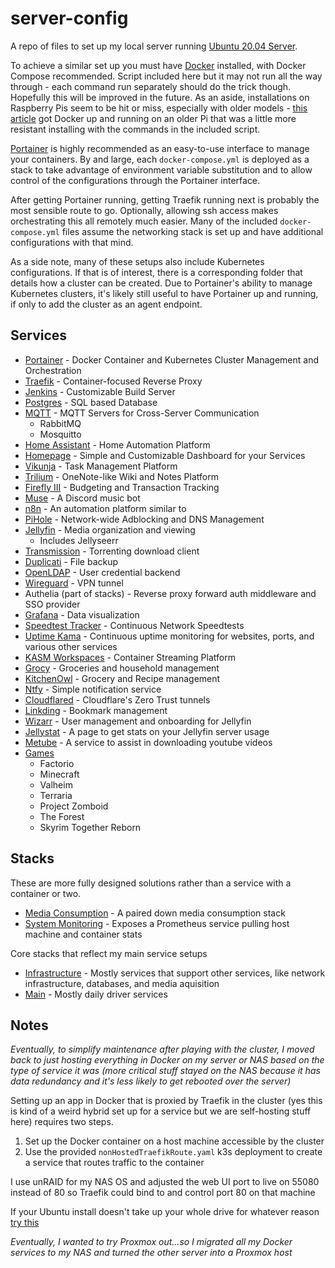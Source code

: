 # server-config

A repo of files to set up my local server running [Ubuntu 20.04 Server](https://ubuntu.com/server/docs/installation).

To achieve a similar set up you must have [Docker](https://docs.docker.com/get-docker/) installed, with Docker Compose recommended. Script included here but it may not run all the way through - each command run separately should do the trick though. Hopefully this will be improved in the future. As an aside, installations on Raspberry Pis seem to be hit or miss, especially with older models - [this article](https://withblue.ink/2019/07/13/yes-you-can-run-docker-on-raspbian.html#:~:text=Turns%20out%20there's%20plenty%20of,can%20also%20install%20Docker%20Compose.) got Docker up and running on an older Pi that was a little more resistant installing with the commands in the included script.

[Portainer](https://www.portainer.io/) is highly recommended as an easy-to-use interface to manage your containers. By and large, each `docker-compose.yml` is deployed as a stack to take advantage of environment variable substitution and to allow control of the configurations through the Portainer interface.

After getting Portainer running, getting Traefik running next is probably the most sensible route to go. Optionally, allowing ssh access makes orchestrating this all remotely much easier. Many of the included `docker-compose.yml` files assume the networking stack is set up and have additional configurations with that mind.

As a side note, many of these setups also include Kubernetes configurations. If that is of interest, there is a corresponding folder that details how a cluster can be created. Due to Portainer's ability to manage Kubernetes clusters, it's likely still useful to have Portainer up and running, if only to add the cluster as an agent endpoint.

## Services

- [Portainer](./services/portainer) - Docker Container and Kubernetes Cluster Management and Orchestration
- [Traefik](./services/traefik) - Container-focused Reverse Proxy
- [Jenkins](./services/jenkins) - Customizable Build Server
- [Postgres](./services/postgres) - SQL based Database
- [MQTT](./services/mqtt) - MQTT Servers for Cross-Server Communication
  - RabbitMQ
  - Mosquitto
- [Home Assistant](./services/homeassistant) - Home Automation Platform
- [Homepage](./services/homepage) - Simple and Customizable Dashboard for your Services
- [Vikunja](./services/vikunja) - Task Management Platform
- [Trilium](./services/trilium) - OneNote-like Wiki and Notes Platform
- [Firefly III](./services/fireflyiii) - Budgeting and Transaction Tracking
- [Muse](./services/muse) - A Discord music bot
- [n8n](./services/n8n) - An automation platform similar to
- [PiHole](./services/pihole) - Network-wide Adblocking and DNS Management
- [Jellyfin](./services/jellyfin) - Media organization and viewing
  - Includes Jellyseerr
- [Transmission](./services/torrent) - Torrenting download client
- [Duplicati](./services/duplicati/) - File backup
- [OpenLDAP](./services/ldap) - User credential backend
- [Wireguard](./services/vpn) - VPN tunnel
- Authelia (part of stacks) - Reverse proxy forward auth middleware and SSO provider
- [Grafana](./services/grafana/) - Data visualization
- [Speedtest Tracker](./services/speedtest/) - Continuous Network Speedtests
- [Uptime Kama](./services/uptime/) - Continuous uptime monitoring for websites, ports, and various other services
- [KASM Workspaces](./services/kasm) - Container Streaming Platform
- [Grocy](./services/grocy) - Groceries and household management
- [KitchenOwl](./services/kitchenowl) - Grocery and Recipe management
- [Ntfy](./services/ntfy) - Simple notification service
- [Cloudflared](./services/cloudflared) - Cloudflare's Zero Trust tunnels
- [Linkding](./services/linkding) - Bookmark management
- [Wizarr](./services/wizarr) - User management and onboarding for Jellyfin
- [Jellystat](./services/jellystat) - A page to get stats on your Jellyfin server usage
- [Metube](./services/metube) - A service to assist in downloading youtube videos
- [Games](./games)
  - Factorio
  - Minecraft
  - Valheim
  - Terraria
  - Project Zomboid
  - The Forest
  - Skyrim Together Reborn

## Stacks

These are more fully designed solutions rather than a service with a container or two.

- [Media Consumption](./stacks/media-consumption/) - A paired down media consumption stack
- [System Monitoring](./stacks/system-monitoring) - Exposes a Prometheus service pulling host machine and container stats

Core stacks that reflect my main service setups

- [Infrastructure](./stacks/core/infrastructure/) - Mostly services that support other services, like network infrastructure, databases, and media aquisition
- [Main](./stacks/core/main/) - Mostly daily driver services

## Notes

_Eventually, to simplify maintenance after playing with the cluster, I moved back to just hosting everything in Docker on my server or NAS based on the type of service it was (more critical stuff stayed on the NAS because it has data redundancy and it's less likely to get rebooted over the server)_

Setting up an app in Docker that is proxied by Traefik in the cluster (yes this is kind of a weird hybrid set up for a service but we are self-hosting stuff here) requires two steps.

1. Set up the Docker container on a host machine accessible by the cluster
2. Use the provided `nonHostedTraefikRoute.yaml` k3s deployment to create a service that routes traffic to the container

I use unRAID for my NAS OS and adjusted the web UI port to live on 55080 instead of 80 so Traefik could bind to and control port 80 on that machine

If your Ubuntu install doesn't take up your whole drive for whatever reason [try this](https://askubuntu.com/questions/1269493/ubuntu-server-20-04-1-lts-not-all-disk-space-was-allocated-during-installation)

_Eventually, I wanted to try Proxmox out...so I migrated all my Docker services to my NAS and turned the other server into a Proxmox host_
